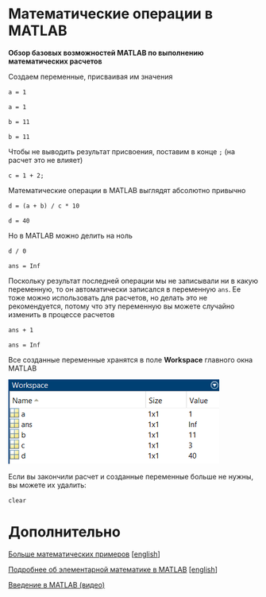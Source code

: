 # Математические операции в MATLAB

**Обзор базовых возможностей MATLAB по выполнению математических расчетов**

Создаем переменные, присваивая им значения

```matlab:Code
a = 1
```

```text:Output
a = 1
```

```matlab:Code
b = 11
```

```text:Output
b = 11
```

Чтобы не выводить результат присвоения, поставим в конце `;` (на расчет это не влияет)

```matlab:Code
c = 1 + 2;
```

Математические операции в MATLAB выглядят абсолютно привычно

```matlab:Code
d = (a + b) / c * 10
```

```text:Output
d = 40
```

Но в MATLAB можно делить на ноль

```matlab:Code
d / 0
```

```text:Output
ans = Inf
```

Поскольку результат последней операции мы не записывали ни в какую переменную, то он автоматически записался в переменную `ans`. Ее тоже можно использовать для расчетов, но делать это не рекомендуется, потому что эту переменную вы можете случайно изменить в процессе расчетов

```matlab:Code
ans + 1
```

```text:Output
ans = Inf
```

Все созданные переменные хранятся в поле **Workspace** главного окна MATLAB

![image_0.png](README_images/image_0.png)

Если вы закончили расчет и созданные переменные больше не нужны, вы можете их удалить:

```matlab:Code
clear
```

# Дополнительно

[Больше математических примеров](https://docs.exponenta.ru/matlab/examples.html?category=elementary-math#elementary-math) [[english](https://www.mathworks.com/help/matlab/examples.html?category=elementary-math)]

[Подробнее об элементарной математике в MATLAB](https://docs.exponenta.ru/matlab/elementary-math.html) [[english](https://docs.exponenta.ru/matlab/elementary-math.html)]

[Введение в MATLAB (видео)](https://www.youtube.com/playlist?list=PLmu_y3-DV2_nKd7epECPEbTVamsmEmMMI)